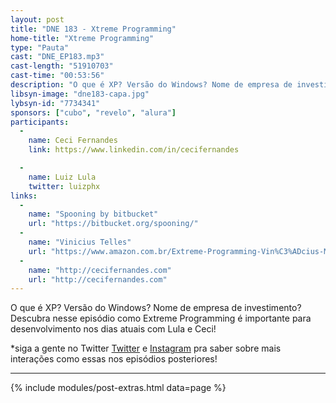 ```yaml
---
layout: post
title: "DNE 183 - Xtreme Programming"
home-title: "Xtreme Programming"
type: "Pauta"
cast: "DNE_EP183.mp3"
cast-length: "51910703"
cast-time: "00:53:56"
description: "O que é XP? Versão do Windows? Nome de empresa de investimento? Descubra nesse episódio como Extreme Programming é importante para desenvolvimento nos dias atuais com Lula e Ceci!"
libsyn-image: "dne183-capa.jpg"
lybsyn-id: "7734341"
sponsors: ["cubo", "revelo", "alura"]
participants:
  -
    name: Ceci Fernandes
    link: https://www.linkedin.com/in/cecifernandes

  -
    name: Luiz Lula
    twitter: luizphx
links:
  -
    name: "Spooning by bitbucket"
    url: "https://bitbucket.org/spooning/"
  -
    name: "Vinicius Telles"
    url: "https://www.amazon.com.br/Extreme-Programming-Vin%C3%ADcius-Manh%C3%A3es-Teles/dp/857522400X"
  -
    name: "http://cecifernandes.com"
    url: "http://cecifernandes.com"
---
```


O que é XP? Versão do Windows? Nome de empresa de investimento? Descubra nesse episódio como Extreme Programming é importante para desenvolvimento nos dias atuais com Lula e Ceci!

*siga a gente no Twitter [Twitter](https://twitter.com/devnaestrada) e [Instagram](https://instagram.com/devnaestrada) pra saber sobre mais interações como essas nos episódios posteriores!

---

{% include modules/post-extras.html data=page %}

